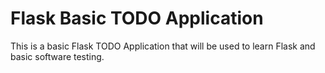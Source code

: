 # Flask Basic TODO Application
This is a basic Flask TODO Application that will be used to learn Flask and basic software testing.